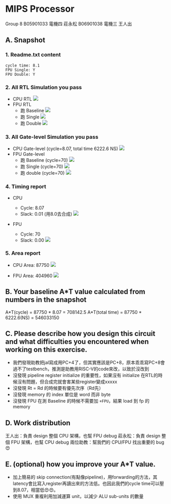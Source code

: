 # MIPS Processor
Group 8
B05901033 電機四 莊永松
B06901038 電機三 王人出

## A. Snapshot
### 1. Readme.txt content
```
cycle time: 8.1
FPU Single: Y
FPU Double: Y
```
### 2. All RTL Simulation you pass
- CPU RTL
![](https://i.imgur.com/XXivLQB.png)
- FPU RTL
    - 跑 Baseline
    ![](https://i.imgur.com/EruQzZj.png)
    - 跑 Single
    ![](https://i.imgur.com/DWlQO47.png)
    - 跑 Double
    ![](https://i.imgur.com/wfXWk5O.png)



### 3. All Gate-level Simulation you pass


- CPU Gate-level (cycle=8.07, total time 6222.6 NS)
    ![](https://i.imgur.com/J0QqrR9.png)
- FPU Gate-level
    - 跑 Baseline (cycle=70)
    ![](https://i.imgur.com/pgSNKIA.png)
    - 跑 Single (cycle=70)
    ![](https://i.imgur.com/qykUfOP.png)
    - 跑 double (cycle=70)
    ![](https://i.imgur.com/oy7ohhq.png)




### 4. Timing report
- CPU
    - Cycle: 8.07
    - Slack: 0.01 (用8.0去合成)
    ![](https://i.imgur.com/69dCDiz.png)


- FPU 
    - Cycle: 70
    - Slack: 0.00
    ![](https://i.imgur.com/5xmbQNd.png)

### 5. Area report
- CPU Area: 87750
![](https://i.imgur.com/rbaklWD.png)


- FPU Area: 404960
![](https://i.imgur.com/Dak1ITq.png)


## B. Your baseline A\*T value calculated from numbers in the snapshot
A\*T(cycle) = 87750 * 8.07 = 708142.5
A\*T(total time) = 87750 * 6222.6(NS) = 546033150


## C. Please describe how you design this circuit and what difficulties you encountered when working on this exercise.

- 我們發現助教把jal寫成用PC+4了，但其實應該是PC+8，原本乖乖寫PC+8會過不了testbench，推測是助教用RISC-V的code來改，以致於沒改到
- 沒發現 pipeline register initialize 的重要性，如果沒有 initialize 在RTL的時候沒有問題，但合成完就會害某些register變成xxxxx
- 沒發現 Rt = Rd 的時候要有優先次序（Rd先）
- 沒發現 memory 的 index 單位是 word 而非 byte
- 沒發現 FPU 在測 Baseline 的時候不需要加 `+FPU`，結果 load 到 fp 的 memory




## D. Work distribution
王人出：負責 design 整個 CPU 架構，也幫 FPU debug
莊永松：負責 design 整個 FPU 架構，也幫 CPU debug
兩位助教：幫我們的 CPU/FPU 找出重要的 bug😍

## E. (optional) how you improve your A\*T value.
- 加上簡易的 skip connection(有點像pipeline)，用forwarding的方法，其latency會比寫入register再讀出來的方法低。也因此我們的cycle time可以壓到8.07，相當低😍😍。
- 使用 MUX 重複利用加減運算 unit，以減少 ALU sub-units 的數量
